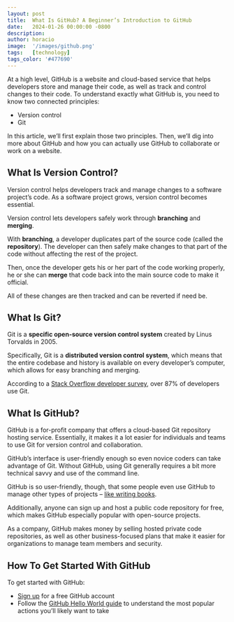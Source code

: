 ```yaml
---
layout: post
title:  What Is GitHub? A Beginner’s Introduction to GitHub
date:   2024-01-26 00:00:00 -0800
description:
author: horacio 
image:  '/images/github.png'
tags:   [technology]
tags_color: '#477690'
---
```


At a high level, GitHub is a website and cloud-based service that helps developers store and manage their code, as well as track and control changes to their code. To understand exactly what GitHub is, you need to know two connected principles:

*   Version control
*   Git

In this article, we’ll first explain those two principles. Then, we’ll dig into more about GitHub and how you can actually use GitHub to collaborate or work on a website.

What Is Version Control?[](#what-is-version-control)
----------------------------------------------------

Version control helps developers track and manage changes to a software project’s code. As a software project grows, version control becomes essential. 

Version control lets developers safely work through **branching** and **merging**.

With **branching**, a developer duplicates part of the source code (called the **repository**). The developer can then safely make changes to that part of the code without affecting the rest of the project.

Then, once the developer gets his or her part of the code working properly, he or she can **merge** that code back into the main source code to make it official.

All of these changes are then tracked and can be reverted if need be.

What Is Git?[](#what-is-git)
----------------------------

Git is a **specific open-source version control system** created by Linus Torvalds in 2005.

Specifically, Git is a **distributed version control system**, which means that the entire codebase and history is available on every developer’s computer, which allows for easy branching and merging.

According to a [Stack Overflow developer survey](https://insights.stackoverflow.com/survey/2018/#work-version-control), over 87% of developers use Git.

What Is GitHub?[](#what-is-github)
----------------------------------

GitHub is a for-profit company that offers a cloud-based Git repository hosting service. Essentially, it makes it a lot easier for individuals and teams to use Git for version control and collaboration.

GitHub’s interface is user-friendly enough so even novice coders can take advantage of Git. Without GitHub, using Git generally requires a bit more technical savvy and use of the command line.

GitHub is so user-friendly, though, that some people even use GitHub to manage other types of projects – [like writing books](http://braythwayt.com/2015/01/29/how-i-write-books-with-github-and-leanpub.html).

Additionally, anyone can sign up and host a public code repository for free, which makes GitHub especially popular with open-source projects.

As a company, GitHub makes money by selling hosted private code repositories, as well as other business-focused plans that make it easier for organizations to manage team members and security.

How To Get Started With GitHub[](#how-to-get-started-with-github)
-----------------------------------------------------------------

To get started with GitHub:

*   [Sign up](https://github.com/join) for a free GitHub account
*   Follow the [GitHub Hello World guide](https://docs.github.com/en/get-started/quickstart/hello-world) to understand the most popular actions you’ll likely want to take
